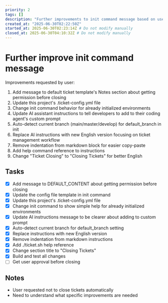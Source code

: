 ```yaml
---
priority: 2
tags: []
description: "Further improvements to init command message based on user feedback"
created_at: "2025-06-30T02:22:50Z"
started_at: 2025-06-30T02:23:14Z # Do not modify manually
closed_at: 2025-06-30T04:10:32Z # Do not modify manually
---
```


# Further improve init command message

Improvements requested by user:
1. Add message to default ticket template's Notes section about getting permission before closing
2. Update this project's .ticket-config.yml file
3. Change init command behavior for already initialized environments
4. Update AI assistant instructions to tell developers to add to their coding agent's custom prompt
5. Auto-detect current branch (main/master/develop) for default_branch in init
6. Replace AI instructions with new English version focusing on ticket management workflow
7. Remove indentation from markdown block for easier copy-paste
8. Add help command reference to instructions
9. Change "Ticket Closing" to "Closing Tickets" for better English

## Tasks
- [x] Add message to DEFAULT_CONTENT about getting permission before closing
- [x] Update the config file template in init command
- [x] Update this project's .ticket-config.yml file
- [x] Change init command to show simple help for already initialized environments
- [x] Update AI instructions message to be clearer about adding to custom prompt
- [x] Auto-detect current branch for default_branch setting
- [x] Replace instructions with new English version
- [x] Remove indentation from markdown instructions
- [x] Add ./ticket.sh help reference
- [x] Change section title to "Closing Tickets"
- [x] Build and test all changes
- [ ] Get user approval before closing

## Notes
- User requested not to close tickets automatically
- Need to understand what specific improvements are needed
